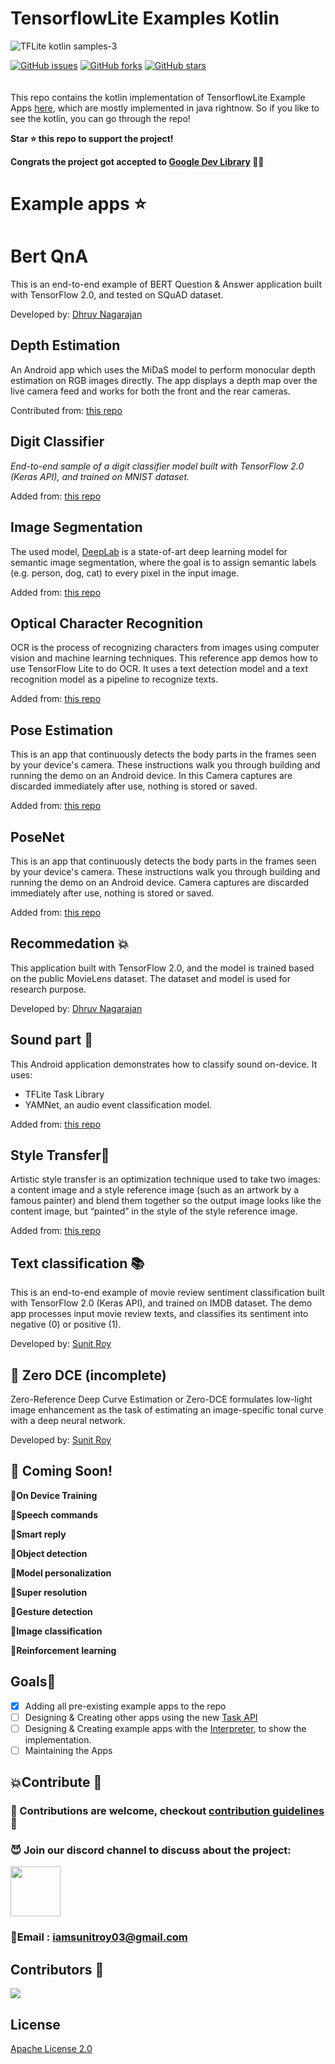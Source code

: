 # TensorflowLite Examples Kotlin

![TFLite kotlin samples-3](https://user-images.githubusercontent.com/67560900/136672009-78d66df5-a8cd-42c5-bf4b-c2efc60e8032.png)

[![GitHub issues](https://img.shields.io/github/issues/SunitRoy2703/Tensorflow-lite-samples-kotlin?style=for-the-badge)](https://github.com/SunitRoy2703/Tensorflow-lite-samples-kotlin/issues) [![GitHub forks](https://img.shields.io/github/forks/SunitRoy2703/Tensorflow-lite-samples-kotlin?color=gree&style=for-the-badge)](https://github.com/SunitRoy2703/Tensorflow-lite-samples-kotlin/network) [![GitHub stars](https://img.shields.io/github/stars/SunitRoy2703/Tensorflow-lite-samples-kotlin?color=orange&style=for-the-badge)](https://github.com/SunitRoy2703/Tensorflow-lite-samples-kotlin/stargazers)
<br/><br/> <br>
This repo contains the kotlin implementation of TensorflowLite Example Apps [here](https://github.com/tensorflow/examples/tree/master/lite/examples), which are mostly implemented in java rightnow.
So if you like to see the kotlin, you can go through the repo!

**Star ⭐️ this repo to support the project!**

**Congrats the project got accepted to [Google Dev Library](https://devlibrary.withgoogle.com/products/ml/repos/SunitRoy2703-Tensorflow-lite-kotlin-samples) 🎉🎉**

# Example apps ⭐️

# Bert QnA

This is an end-to-end example of BERT Question & Answer application built with TensorFlow 2.0, and tested on SQuAD dataset.

Developed by: [Dhruv Nagarajan](https://github.com/dhruvnagarajan)

## Depth Estimation

An Android app which uses the MiDaS model to perform monocular depth estimation on RGB images directly. The app displays a depth map over the live camera feed and works for both the front and the rear cameras.

Contributed from: [this repo](https://github.com/shubham0204/Realtime_MiDaS_Depth_Estimation_Android)

## Digit Classifier

_End-to-end sample of a digit classifier model built with TensorFlow 2.0 (Keras API), and trained on MNIST dataset._

Added from: [this repo](https://github.com/tensorflow/examples/tree/master/lite/examples)

## Image Segmentation

The used model, [DeepLab](https://ai.googleblog.com/2018/03/semantic-image-segmentation-with.html) is a state-of-art deep learning model for semantic image segmentation, where the goal is to assign semantic labels (e.g. person, dog, cat) to every pixel in the input image.

Added from: [this repo](https://github.com/tensorflow/examples/tree/master/lite/examples)

## Optical Character Recognition

OCR is the process of recognizing characters from images using computer vision and machine learning techniques. This reference app demos how to use TensorFlow Lite to do OCR. It uses a text detection model and a text recognition model as a pipeline to recognize texts.

Added from: [this repo](https://github.com/tensorflow/examples/tree/master/lite/examples)

## Pose Estimation

This is an app that continuously detects the body parts in the frames seen by your device's camera. These instructions walk you through building and running the demo on an Android device. In this Camera captures are discarded immediately after use, nothing is stored or saved.

Added from: [this repo](https://github.com/tensorflow/examples/tree/master/lite/examples)

## PoseNet

This is an app that continuously detects the body parts in the frames seen by your device's camera. These instructions walk you through building and running the demo on an Android device. Camera captures are discarded immediately after use, nothing is stored or saved.

Added from: [this repo](https://github.com/tensorflow/examples/tree/master/lite/examples)

## Recommedation :collision:

This application built with TensorFlow 2.0, and the model is trained based on the public MovieLens dataset. The dataset and model is used for research purpose.

Developed by: [Dhruv Nagarajan](https://github.com/dhruvnagarajan)

## Sound part :musical_note:

This Android application demonstrates how to classify sound on-device. It uses:

- TFLite Task Library
- YAMNet, an audio event classification model.

Added from: [this repo](https://github.com/tensorflow/examples/tree/master/lite/examples)

## Style Transfer:high_brightness:

Artistic style transfer is an optimization technique used to take two images: a content image and a style reference image (such as an artwork by a famous painter) and blend them together so the output image looks like the content image, but “painted” in the style of the style reference image.

Added from: [this repo](https://github.com/tensorflow/examples/tree/master/lite/examples)

## Text classification :books:

This is an end-to-end example of movie review sentiment classification built with TensorFlow 2.0 (Keras API), and trained on IMDB dataset. The demo app processes input movie review texts, and classifies its sentiment into negative (0) or positive (1).

Developed by: [Sunit Roy](https://github.com/SunitRoy2703)

## :bookmark: Zero DCE (incomplete)

Zero-Reference Deep Curve Estimation or Zero-DCE formulates low-light image enhancement as the task of estimating an image-specific tonal curve with a deep neural network.

Developed by: [Sunit Roy](https://github.com/SunitRoy2703)

## :pushpin: Coming Soon!

**:paperclip:On Device Training**

**:paperclip:Speech commands**

**:paperclip:Smart reply**

**:paperclip:Object detection**

**:paperclip:Model personalization**

**:paperclip:Super resolution**

**:paperclip:Gesture detection**

**:paperclip:Image classification**

**:paperclip:Reinforcement learning**

## Goals📝

- [x] Adding all pre-existing example apps to the repo
- [ ] Designing & Creating other apps using the new [Task API](https://www.tensorflow.org/lite/inference_with_metadata/task_library/overview)
- [ ] Designing & Creating example apps with the [Interpreter](https://www.tensorflow.org/lite/inference_with_metadata/lite_support), to show the implementation.
- [ ] Maintaining the Apps

## :collision:Contribute 🤝

### :wave: Contributions are welcome, checkout [contribution guidelines](./CONTRIBUTING.md) :memo:

### :smiling_imp: Join our discord channel to discuss about the project:

<a href="https://discord.gg/SBRfdXs7qD"><img src="https://user-images.githubusercontent.com/67560900/136423481-be79b2dd-9848-4171-8911-19295a3adc7c.png" width="80"></a>

### :muscle:Email : iamsunitroy03@gmail.com

## Contributors :eyes:

![](https://contrib.rocks/image?repo=SunitRoy2703/Tensorflow-lite-kotlin-samples)

## License

[Apache License 2.0](LICENSE)
